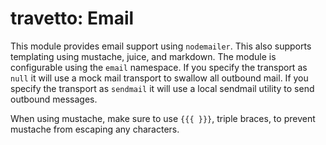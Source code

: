 travetto: Email
===

This module provides email support using `nodemailer`.  This also supports templating using 
mustache, juice, and markdown.  The module is configurable using the `email` namespace. 
If you specify the transport as `null` it will use a mock mail transport to swallow all
outbound mail.  If you specify the transport as `sendmail` it will use a local sendmail
utility to send outbound messages. 

When using mustache, make sure to use `{{{ }}}`, triple braces, to prevent mustache from 
escaping any characters.